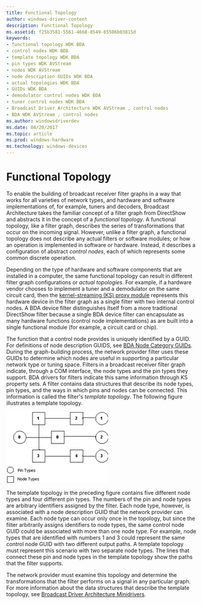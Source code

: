 ```yaml
---
title: Functional Topology
author: windows-driver-content
description: Functional Topology
ms.assetid: f25b3581-5561-4668-8549-65506b03815d
keywords:
- functional topology WDK BDA
- control nodes WDK BDA
- template topology WDK BDA
- pin types WDK AVStream
- nodes WDK AVStream
- node description GUIDs WDK BDA
- actual topologies WDK BDA
- GUIDs WDK BDA
- demodulator control nodes WDK BDA
- tuner control nodes WDK BDA
- Broadcast Driver Architecture WDK AVStream , control nodes
- BDA WDK AVStream , control nodes
ms.author: windowsdriverdev
ms.date: 04/20/2017
ms.topic: article
ms.prod: windows-hardware
ms.technology: windows-devices
---
```


# Functional Topology





To enable the building of broadcast receiver filter graphs in a way that works for all varieties of network types, and hardware and software implementations of, for example, tuners and decoders, Broadcast Architecture takes the familiar concept of a filter graph from DirectShow and abstracts it in the concept of a *functional topology*. A functional topology, like a filter graph, describes the series of transformations that occur on the incoming signal. However, unlike a filter graph, a functional topology does not describe any actual filters or software modules; or how an operation is implemented in software or hardware. Instead, it describes a configuration of abstract *control nodes*, each of which represents some common discrete operation.

Depending on the type of hardware and software components that are installed in a computer, the same functional topology can result in different filter graph configurations or *actual topologies*. For example, if a hardware vendor chooses to implement a tuner and a demodulator on the same circuit card, then the [kernel-streaming (KS) proxy module](https://msdn.microsoft.com/library/windows/hardware/ff560877) represents this hardware device in the filter graph as a single filter with two internal control nodes. A BDA device filter distinguishes itself from a more traditional DirectShow filter because a single BDA device filter can encapsulate as many hardware functions (control node implementations) as are built into a single functional module (for example, a circuit card or chip).

The function that a control node provides is uniquely identified by a GUID. For definitions of node description GUIDS, see [BDA Node Category GUIDs](https://msdn.microsoft.com/library/windows/hardware/ff556529). During the graph-building process, the network provider filter uses these GUIDs to determine which nodes are useful in supporting a particular network type or tuning space. Filters in a broadcast receiver filter graph indicate, through a COM interface, the node types and the pin types they support. BDA drivers for filters indicate this same information through KS property sets. A filter contains data structures that describe its node types, pin types, and the ways in which pins and nodes can be connected. This information is called the filter's *template topology*. The following figure illustrates a template topology.

![diagram illustrating a template topology](images/bapinnod.png)

The template topology in the preceding figure contains five different node types and four different pin types. The numbers of the pin and node types are arbitrary identifiers assigned by the filter. Each node type, however, is associated with a node description GUID that the network provider can examine. Each node type can occur only once in the topology, but since the filter arbitrarily assigns identifiers to node types, the same control node GUID could be associated with more than one node type. For example, node types that are identified with numbers 1 and 3 could represent the same control node GUID with two different output paths. A template topology must represent this scenario with two separate node types. The lines that connect these pin and node types in the template topology show the paths that the filter supports.

The network provider must examine this topology and determine the transformations that the filter performs on a signal in any particular graph. For more information about the data structures that describe the template topology, see [Broadcast Driver Architecture Minidrivers](broadcast-driver-architecture-minidrivers.md).

 

 




